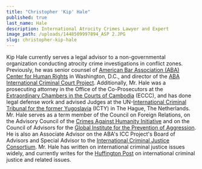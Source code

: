 ```yaml
---
title: "Christopher 'Kip' Hale"
published: true
last_name: Hale
description: International Atrocity Crimes Lawyer and Expert
image_path: /uploads/1448509997894_ASP 2.JPG
slug: christopher-kip-hale
---
```



Kip Hale currently serves a legal advisor to a non-governmental organization conducting atrocity crime investigations in conflict zones. Previously, he was senior counsel of [American Bar Association (ABA) Center for Human Rights](http://www.americanbar.org/groups/human_rights.html) in Washington, D.C., and director of the [ABA International Criminal Court Project](http://www.aba-icc.org). Additionally, Mr. Hale was a prosecuting attorney in the Office of the Co-Prosecutors at the [Extraordinary Chambers in the Courts of Cambodia](https://www.eccc.gov.kh/en) (ECCC), and has done legal defense work and advised Judges at the UN-[International Criminal Tribunal for the former Yugoslavia](http://www.icty.org/) (ICTY) in The Hague, The Netherlands. Mr. Hale serves as a term member of the Council on Foreign Relations, on the Advisory Council of the [Crimes Against Humanity Initiative](http://law.wustl.edu/harris/crimesagainsthumanity/) and on the Council of Advisors for the [Global Institute for the Prevention of Aggression](http://crimeofaggression.info/the-campaign/the-global-institute-for-the-prevention-of-aggression/). He is also an Associate Advisor on the ABA's ICC Project's Board of Advisors and Special Advisor to the [International Criminal Justice Consortium](icj-consortium.org). Mr. Hale has written on international criminal justice issues widely, and currently writes for the [Huffington Post](http://www.huffingtonpost.com/kip-hale/) on international criminal justice and related issues.

&nbsp;